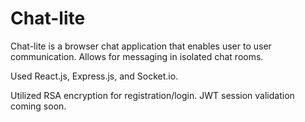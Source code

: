 # Chat-lite

Chat-lite is a browser chat application that enables user to user communication. Allows for messaging in isolated chat rooms.


Used React.js, Express.js, and Socket.io.

Utilized RSA encryption for registration/login. JWT session validation coming soon.

